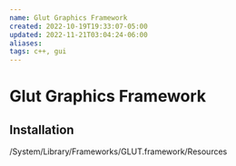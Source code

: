 ```yaml
---
name: Glut Graphics Framework
created: 2022-10-19T19:33:07-05:00
updated: 2022-11-21T03:04:24-06:00
aliases: 
tags: c++, gui
---
```

# Glut Graphics Framework

## Installation
/System/Library/Frameworks/GLUT.framework/Resources

